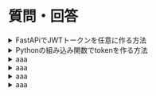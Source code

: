 # 質問・回答

<details><summary>FastAPiでJWTトークンを任意に作る方法</summary>

## Q.
このモジュールでは.envファイルに書かれたSECRET_KEYをもとにtokenを作っています。OpenSSLをローカル環境にインストールして、暗号キーを作りました。

しかしFastAPiで、JWTトークンを任意に作る方法はございますか？

## A.
このモジュールでは、`.env`ファイルの `SECRET_KEY` を使用してJWTトークンを生成・検証する仕組みが正しく実装されていますね。また、秘密鍵を利用して署名を生成する機能も含まれています。

以下に、FastAPIを使って任意のJWTトークンを作成する方法を組み込む手順を示します。

---

### **FastAPIでJWTトークンを任意に生成する方法**
以下のように、このモジュールをFastAPIアプリケーションに統合することで、JWTトークンを生成・検証するAPIを構築できます。

#### **FastAPIアプリケーション例**
```python
from fastapi import FastAPI, HTTPException, Depends
from pydantic import BaseModel
from datetime import datetime
from local_jwt_module import create_jwt, verify_jwt

app = FastAPI()

# リクエスト用のスキーマ
class TokenRequest(BaseModel):
    username: str
    password: str

# トークン生成エンドポイント
@app.post("/token")
def generate_token(request: TokenRequest):
    try:
        # 現在の日付を取得
        current_date = datetime.now()
        # JWTトークンを生成
        token = create_jwt(request.username, request.password, current_date)
        return {"token": token}
    except Exception as e:
        raise HTTPException(status_code=500, detail=f"Token generation failed: {e}")

# トークン検証エンドポイント
@app.post("/verify")
def verify_token(token: str):
    payload = verify_jwt(token)
    if payload is None:
        raise HTTPException(status_code=401, detail="Invalid or expired token")
    return {"payload": payload}
```

---

### **このコードでのポイント**
1. **トークン生成 (`/token`)**
   - リクエストボディで `username` と `password` を受け取り、JWTトークンを生成します。
   - `create_jwt` 関数が呼び出されてトークンが生成されます。

2. **トークン検証 (`/verify`)**
   - クライアントから送られたトークンを `verify_jwt` 関数で検証します。
   - トークンが有効であればペイロードを返し、無効または期限切れの場合は401エラーを返します。

---

### **補足: `.env`ファイルの管理**
`.env`ファイルに `SECRET_KEY` を保存している場合、環境変数のロードが必要です。このため、`python-dotenv` パッケージを使うと便利です。

#### **`.env`ファイル例**
```
SECRET_KEY=your-super-secret-key
```

#### **`main.py`での設定**
```python
from dotenv import load_dotenv
import os

# 環境変数をロード
load_dotenv()

# SECRET_KEYを取得
SECRET_KEY = os.getenv("SECRET_KEY")
```

---

### **実行方法**
1. 上記のコードを保存したら、FastAPIアプリケーションを起動します。
   ```bash
   uvicorn main:app --reload
   ```

2. **JWT生成API**
   - エンドポイント: `/token`
   - リクエスト例:
     ```json
     {
       "username": "user1",
       "password": "password1"
     }
     ```

3. **JWT検証API**
   - エンドポイント: `/verify`
   - リクエスト例:
     ```json
     {
       "token": "your-jwt-token"
     }
     ```

---

### **改善ポイント**
1. **セキュリティ**
   - トークンのペイロードに機密情報（例: パスワード）は含めないほうが安全です。
   - `password` を削除し、`username` や `roles` など必要最低限の情報のみを含めるように設計しましょう。

2. **リフレッシュトークン**
   - 長期間セッションを維持する場合、リフレッシュトークンの導入も検討してください。

3. **RSA署名の利用**
   - より高いセキュリティを求める場合、対称鍵（`HS256`）ではなく非対称鍵（`RS256`）でトークン署名を行う方法も考えられます。

この手順で、FastAPIでJWTトークンを任意に生成・検証する仕組みを構築できます。他に質問があればお聞きください！

</details>

<details><summary>Pythonの組み込み関数でtokenを作る方法</summary>

## Q.
- from local_jwt_module import create_jwt, verify_jwt　を使わずに、FastAPIもしくはPythonの組み込み関数でできますか？

## A.
- はい、`local_jwt_module` を使わずに、FastAPIとPython標準ライブラリ、または一般的なライブラリ（例: `PyJWT`）を利用してJWTトークンを生成・検証することが可能です。以下に、その方法を示します。

---

### **FastAPIとPythonでJWTトークンを生成・検証する方法**

#### 必要なライブラリ
FastAPIやPython標準ライブラリを利用しつつ、トークン生成に一般的なライブラリのPyJWTを使います（Python組み込みだけではJWTの直接サポートがないため）。

まず、`PyJWT` をインストールします。

```bash
pip install pyjwt
```

---

#### **コード例**

```python
from fastapi import FastAPI, HTTPException
from pydantic import BaseModel
from datetime import datetime, timedelta, timezone
import jwt  # PyJWTを利用

# 秘密鍵
SECRET_KEY = "your-super-secret-key"
ALGORITHM = "HS256"

# アプリケーション初期化
app = FastAPI()

# トークン生成リクエストのスキーマ
class TokenRequest(BaseModel):
    username: str

# トークン生成エンドポイント
@app.post("/generate-token")
def generate_token(request: TokenRequest):
    try:
        # 有効期限を1時間後に設定
        expiration = datetime.now(tz=timezone.utc) + timedelta(hours=1)

        # ペイロード作成
        payload = {
            "sub": request.username,
            "exp": expiration,
            "iat": datetime.now(tz=timezone.utc),
            "nbf": datetime.now(tz=timezone.utc),
        }

        # JWTトークンを生成
        token = jwt.encode(payload, SECRET_KEY, algorithm=ALGORITHM)
        return {"token": token}
    except Exception as e:
        raise HTTPException(status_code=500, detail=f"Token generation failed: {e}")

# トークン検証エンドポイント
@app.post("/verify-token")
def verify_token(token: str):
    try:
        # トークンをデコードしてペイロードを取得
        payload = jwt.decode(token, SECRET_KEY, algorithms=[ALGORITHM])
        return {"payload": payload}
    except jwt.ExpiredSignatureError:
        raise HTTPException(status_code=401, detail="Token has expired")
    except jwt.InvalidTokenError:
        raise HTTPException(status_code=401, detail="Invalid token")
```

---

### **コードのポイント**
1. **トークン生成**
   - `jwt.encode(payload, SECRET_KEY, algorithm=ALGORITHM)` を使ってトークンを生成。
   - ペイロードには以下の情報を含めています：
     - `sub`: トークンの対象（ここでは `username`）。
     - `exp`: トークンの有効期限。
     - `iat`: トークンの発行日時。
     - `nbf`: トークンが有効になる日時。

2. **トークン検証**
   - `jwt.decode(token, SECRET_KEY, algorithms=[ALGORITHM])` を使ってトークンを検証。
   - 有効期限切れの場合は `jwt.ExpiredSignatureError` をスロー。
   - トークンが無効な場合は `jwt.InvalidTokenError` をスロー。

3. **シークレットキーとアルゴリズム**
   - `SECRET_KEY` を使ったHMAC署名（`HS256`）を採用。
   - セキュリティ上、`SECRET_KEY` は必ず安全に管理（例: `.env` ファイル）してください。

---

### **完全に標準ライブラリだけで作る場合**
JWTの構造（ヘッダー、ペイロード、署名）は単純なBase64URLエンコーディングとHMAC署名なので、自力で作ることもできます。ただし、セキュリティの問題が発生しやすいため、PyJWTのようなライブラリを使うことを推奨します。

以下は標準ライブラリのみを使った簡易的な例です：

```python
import base64
import hmac
import hashlib
import json
from datetime import datetime, timedelta, timezone

SECRET_KEY = "your-super-secret-key"

def base64url_encode(data: bytes) -> str:
    return base64.urlsafe_b64encode(data).rstrip(b"=").decode("utf-8")

def base64url_decode(data: str) -> bytes:
    padding = "=" * (4 - len(data) % 4)
    return base64.urlsafe_b64decode(data + padding)

# JWTトークンの生成
def generate_jwt(username: str):
    header = {"alg": "HS256", "typ": "JWT"}
    payload = {
        "sub": username,
        "exp": (datetime.now(tz=timezone.utc) + timedelta(hours=1)).timestamp(),
        "iat": datetime.now(tz=timezone.utc).timestamp(),
    }

    # ヘッダーとペイロードをBase64URLエンコード
    encoded_header = base64url_encode(json.dumps(header).encode())
    encoded_payload = base64url_encode(json.dumps(payload).encode())

    # 署名を生成
    signature = hmac.new(
        SECRET_KEY.encode(),
        f"{encoded_header}.{encoded_payload}".encode(),
        hashlib.sha256,
    ).digest()
    encoded_signature = base64url_encode(signature)

    # トークン作成
    return f"{encoded_header}.{encoded_payload}.{encoded_signature}"

# JWTトークンの検証
def verify_jwt(token: str):
    try:
        header, payload, signature = token.split(".")
        decoded_payload = json.loads(base64url_decode(payload).decode())

        # 署名の再計算
        expected_signature = base64url_encode(
            hmac.new(
                SECRET_KEY.encode(),
                f"{header}.{payload}".encode(),
                hashlib.sha256,
            ).digest()
        )

        # 署名を検証
        if not hmac.compare_digest(signature, expected_signature):
            return False, "Invalid signature"

        # 有効期限を検証
        if datetime.fromtimestamp(decoded_payload["exp"], tz=timezone.utc) < datetime.now(tz=timezone.utc):
            return False, "Token has expired"

        return True, decoded_payload
    except Exception as e:
        return False, str(e)
```

標準ライブラリ版は手動で署名やエンコードを行っていますが、信頼性やセキュリティ面を考慮すると、PyJWTを使う方がベストです。

---

### **総括**
FastAPIや標準ライブラリを使ってJWTトークンを作成・検証することは可能です。ただし、セキュリティやメンテナンス性を考慮すると、PyJWTのようなライブラリを活用することを推奨します。他にも質問があればお気軽にどうぞ！ 😊

</details>

<details><summary>aaa</summary>

## Q.


## A.


</details>

<details><summary>aaa</summary>

## Q.
 

## A.


</details>

<details><summary>aaa</summary>

## Q.


## A.


</details>

<details><summary>aaa</summary>

## Q.


## A.


</details>
